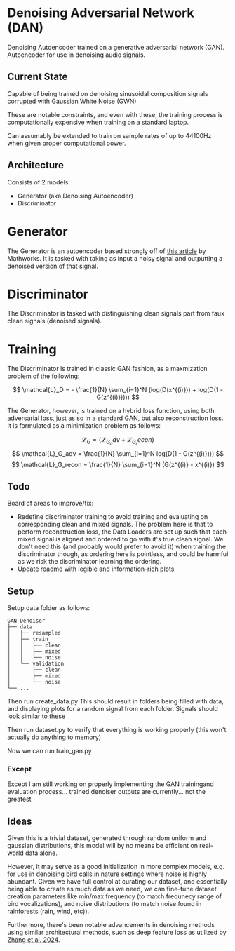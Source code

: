 # Denoising Adversarial Network (DAN)

Denoising Autoencoder trained on a generative adversarial network (GAN). Autoencoder for use in denoising
audio signals.


## Current State

Capable of being trained on denoising sinusoidal composition signals corrupted with Gaussian White Noise (GWN)

These are notable constraints, and even with these, the training process is computationally expensive when training on a standard laptop. 

Can assumably be extended to train on sample rates of up to 44100Hz when given proper computational power.

## Architecture

Consists of 2 models:
- Generator (aka Denoising Autoencoder)
- Discriminator

# Generator

The Generator is an autoencoder based strongly off of [this article](https://www.mathworks.com/help/signal/ug/denoise-signals-with-generative-adversarial-networks.html) by Mathworks. It is tasked with taking as input a noisy signal and outputting a denoised version of that signal.

# Discriminator

The Discriminator is tasked with distinguishing clean signals part from faux clean signals (denoised signals). 

# Training

The Discriminator is trained in classic GAN fashion, as a maxmization problem of the following:

$$
\mathcal{L}_D = - \frac{1}{N} \sum_{i=1}^N (log(D(x^{(i)})) + log(D(1 - G(z^{(i)}))))
$$

The Generator, however, is trained on a hybrid loss function, using both adversarial loss, just as so in a standard GAN, but also reconstruction loss. It is formulated as a minimization problem as follows:

$$
\mathcal{L}_G = (\mathcal{L}_G_adv + \mathcal{L}_G_recon)
$$
$$
\mathcal{L}_G_adv = \frac{1}{N} \sum_{i=1}^N log(D(1 - G(z^{(i)})))
$$
$$
\mathcal{L}_G_recon = \frac{1}{N} \sum_{i=1}^N (G(z^{(i)} - x^{(i)})
$$

## Todo

Board of areas to improve/fix:
- Redefine discriminator training to avoid training and evaluating on corresponding clean and mixed signals. The problem here is that to perform reconstruction loss, the Data Loaders are set up such that each mixed signal is aligned and ordered to go with it's true clean signal. We don't need this (and probably would prefer to avoid it) when training the discriminator though, as ordering here is pointless, and could be harmful as we risk the discriminator learning the ordering. 
- Update readme with legible and information-rich plots

## Setup

Setup data folder as follows:

```
GAN-Denoiser
├── data
│   ├── resampled
│   ├── train
│   │   ├── clean
│   │   ├── mixed
│   │   └── noise
│   └── validation
│       ├── clean
│       ├── mixed
│       └── noise
└── ...
```

Then run create_data.py
This should result in folders being filled with data, and displaying plots for a random signal from each folder.
Signals should look similar to these
<!-- TODO: Insert example signal plots -->

Then run dataset.py to verify that everything is working properly (this won't actually do anything to memory)

Now we can run train_gan.py
<!-- TODO: finish training and performance anlysis implementations -->

### Except
Except I am still working on properly implementing the GAN trainingand evaluation process... trained denoiser outputs are currently... not the greatest

## Ideas

Given this is a trivial dataset, generated through random uniform and gaussian distributions, this model will by no means be efficient on real-world data alone. 

However, it may serve as a good initialization in more complex models, e.g. for use in denoising bird calls in nature settings where noise is highly abundant. Given we have full control at curating our dataset, and essentially being able to create as much data as we need, we can fine-tune dataset creation parameters like min/max frequency (to match frequnecy range of bird vocalizations), and noise distributions (to match noise found in rainforests (rain, wind, etc)).

Furthermore, there's been notable advancements in denoising methods using similar architectural methods, such as deep feature loss as utilized by [Zhang et al. 2024](https://www.sciencedirect.com/science/article/pii/S1574954124000591). 